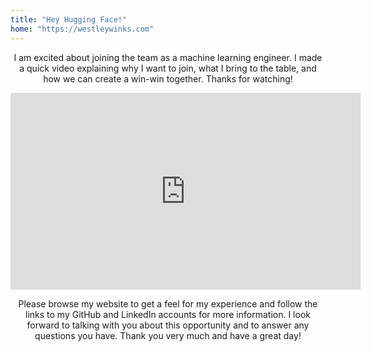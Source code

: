 ```yaml
---
title: "Hey Hugging Face!"
home: "https://westleywinks.com"
---
```

<p style="text-align: center;">I am excited about joining the team as a machine learning engineer. I made a quick video explaining why I want to join, what I bring to the table, and how we can create a win-win together. Thanks for watching!</p>

<iframe width="560" height="315" src="https://www.youtube-nocookie.com/embed/BKTLAkC-gDg" title="YouTube video player" frameborder="0" allow="accelerometer; autoplay; clipboard-write; encrypted-media; gyroscope; picture-in-picture" allowfullscreen></iframe>

<p style="text-align: center;">Please browse my website to get a feel for my experience and follow the links to my GitHub and LinkedIn accounts for more information. I look forward to talking with you about this opportunity and to answer any questions you have. Thank you very much and have a great day!</p>